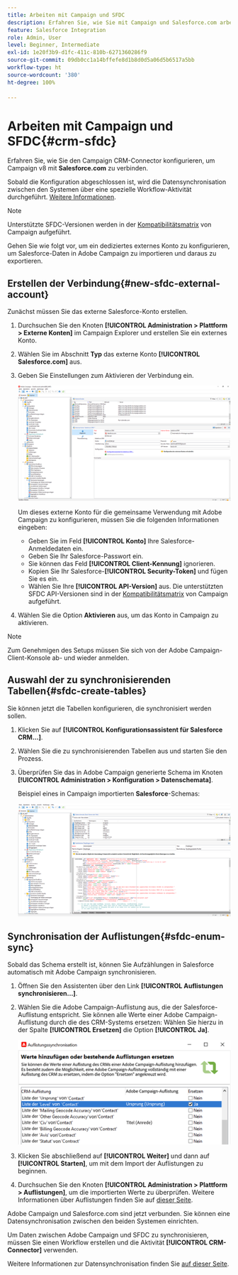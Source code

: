 ```yaml
---
title: Arbeiten mit Campaign und SFDC
description: Erfahren Sie, wie Sie mit Campaign und Salesforce.com arbeiten können
feature: Salesforce Integration
role: Admin, User
level: Beginner, Intermediate
exl-id: 1e20f3b9-d1fc-411c-810b-6271360286f9
source-git-commit: 09db0cc1a14bffefe8d1b8d0d5a06d5b6517a5bb
workflow-type: ht
source-wordcount: '380'
ht-degree: 100%

---
```


# Arbeiten mit Campaign und SFDC{#crm-sfdc}

Erfahren Sie, wie Sie den Campaign CRM-Connector konfigurieren, um Campaign v8 mit **Salesforce.com** zu verbinden.

Sobald die Konfiguration abgeschlossen ist, wird die Datensynchronisation zwischen den Systemen über eine spezielle Workflow-Aktivität durchgeführt. [Weitere Informationen](crm-data-sync.md).

>[!NOTE]
>
>Unterstützte SFDC-Versionen werden in der [Kompatibilitätsmatrix](../start/compatibility-matrix.md) von Campaign aufgeführt.

Gehen Sie wie folgt vor, um ein dediziertes externes Konto zu konfigurieren, um Salesforce-Daten in Adobe Campaign zu importieren und daraus zu exportieren.

## Erstellen der Verbindung{#new-sfdc-external-account}

Zunächst müssen Sie das externe Salesforce-Konto erstellen.

1. Durchsuchen Sie den Knoten **[!UICONTROL Administration > Plattform > Externe Konten]** im Campaign Explorer und erstellen Sie ein externes Konto.
1. Wählen Sie im Abschnitt **Typ** das externe Konto **[!UICONTROL Salesforce.com]** aus.
1. Geben Sie Einstellungen zum Aktivieren der Verbindung ein.

   ![](assets/sfdc-external-account.png)

   Um dieses externe Konto für die gemeinsame Verwendung mit Adobe Campaign zu konfigurieren, müssen Sie die folgenden Informationen eingeben:

   * Geben Sie im Feld **[!UICONTROL Konto]** Ihre Salesforce-Anmeldedaten ein.
   * Geben Sie Ihr Salesforce-Passwort ein.
   * Sie können das Feld **[!UICONTROL Client-Kennung]** ignorieren.
   * Kopien Sie Ihr Salesforce-**[!UICONTROL Security-Token]** und fügen Sie es ein.
   * Wählen Sie Ihre **[!UICONTROL API-Version]** aus. Die unterstützten SFDC API-Versionen sind in der [Kompatibilitätsmatrix](../start/compatibility-matrix.md) von Campaign aufgeführt.

1. Wählen Sie die Option **Aktivieren** aus, um das Konto in Campaign zu aktivieren.

>[!NOTE]
>
>Zum Genehmigen des Setups müssen Sie sich von der Adobe Campaign-Client-Konsole ab- und wieder anmelden.

## Auswahl der zu synchronisierenden Tabellen{#sfdc-create-tables}

Sie können jetzt die Tabellen konfigurieren, die synchronisiert werden sollen.

1. Klicken Sie auf **[!UICONTROL Konfigurationsassistent für Salesforce CRM...]**.
1. Wählen Sie die zu synchronisierenden Tabellen aus und starten Sie den Prozess.
1. Überprüfen Sie das in Adobe Campaign generierte Schema im Knoten **[!UICONTROL Administration > Konfiguration > Datenschemata]**.

   Beispiel eines in Campaign importierten **Salesforce**-Schemas:

   ![](assets/sfdc-schemas.png)

## Synchronisation der Auflistungen{#sfdc-enum-sync}

Sobald das Schema erstellt ist, können Sie Aufzählungen in Salesforce automatisch mit Adobe Campaign synchronisieren.

1. Öffnen Sie den Assistenten über den Link **[!UICONTROL Auflistungen synchronisieren...]**.
1. Wählen Sie die Adobe Campaign-Auflistung aus, die der Salesforce-Auflistung entspricht.
Sie können alle Werte einer Adobe Campaign-Auflistung durch die des CRM-Systems ersetzen: Wählen Sie hierzu in der Spalte **[!UICONTROL Ersetzen]** die Option **[!UICONTROL Ja]**.

   ![](assets/sfdc-enum.png)

1. Klicken Sie abschließend auf **[!UICONTROL Weiter]** und dann auf **[!UICONTROL Starten]**, um mit dem Import der Auflistungen zu beginnen.

1. Durchsuchen Sie den Knoten **[!UICONTROL Administration > Plattform > Auflistungen]**, um die importierten Werte zu überprüfen. Weitere Informationen über Auflistungen finden Sie auf [dieser Seite](../config/ui-settings.md#enumerations).

Adobe Campaign und Salesforce.com sind jetzt verbunden. Sie können eine Datensynchronisation zwischen den beiden Systemen einrichten.

Um Daten zwischen Adobe Campaign und SFDC zu synchronisieren, müssen Sie einen Workflow erstellen und die Aktivität **[!UICONTROL CRM-Connector]** verwenden.

Weitere Informationen zur Datensynchronisation finden Sie [auf dieser Seite](crm-data-sync.md).
